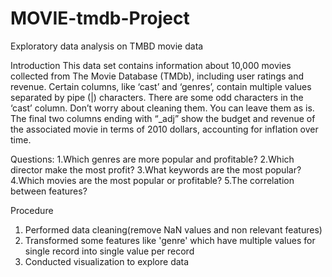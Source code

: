 # MOVIE-tmdb-Project
Exploratory data analysis on TMBD movie data

Introduction
This data set contains information about 10,000 movies collected from The Movie Database (TMDb), including user ratings and revenue.
Certain columns, like ‘cast’ and ‘genres’, contain multiple values separated by pipe (|) characters.
There are some odd characters in the ‘cast’ column. Don’t worry about cleaning them. You can leave them as is.
The final two columns ending with “_adj” show the budget and revenue of the associated movie in terms of 2010 dollars, accounting for inflation over time.


Questions:
1.Which genres are more popular and profitable?
2.Which director make the most profit?
3.What keywords are the most popular?
4.Which movies are the most popular or profitable?
5.The correlation between features?

Procedure
1. Performed data cleaning(remove NaN values and non relevant features)
2. Transformed some features like 'genre' which have multiple values for single record into single value per record
3. Conducted visualization to explore data
